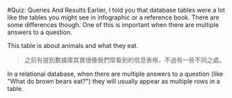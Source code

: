 #Quiz: Queries And Results
Earlier, I told you that database tables were a lot like the tables you might see in infographic or a reference book. There are some differences though. One of this is important when there are multiple answers to a question.

This table is about animals and what they eat.
>之前有提到數據庫其實很像我們常看到的信息表格，不過有一些不同之處。

In a relational database, when there are multiple answers to a question (like "What do brown bears eat?") they will usually appear as multiple rows in a table.